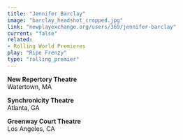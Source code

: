 ```yaml
---
title: "Jennifer Barclay"
image: "barclay_headshot_cropped.jpg"
link: "newplayexchange.org/users/369/jennifer-barclay"
current: "false"
related:
- Rolling World Premieres
play: "Ripe Frenzy"
type: "rolling_premier"
---
```


**New Repertory Theatre**\
Watertown, MA

**Synchronicity Theatre**\
Atlanta, GA

**Greenway Court Theatre**\
Los Angeles, CA
